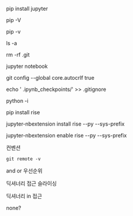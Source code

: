 pip install jupyter

pip -V

pip -v

ls -a

rm -rf .git

jupyter notebook

git config --global core.autocrlf true

echo ' .ipynb_checkpoints/' >> .gitignore

python -i

pip install rise

jupyter-nbextension install rise --py --sys-prefix

jupyter-nbextension enable rise --py --sys-prefix

 컨벤션

`git remote -v                                                                 `



and or 우선순위

딕셔너리 접근 슬라이싱

딕셔너리 in 접근

none?



